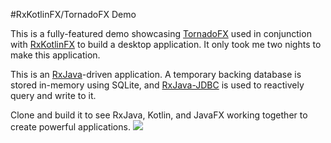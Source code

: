 #RxKotlinFX/TornadoFX Demo

This is a fully-featured demo showcasing [TornadoFX](https://github.com/edvin/tornadofx) used in conjunction with [RxKotlinFX](https://github.com/thomasnield/RxKotlinFX) to build a desktop application. It only took me two nights to make this application.

This is an [RxJava](https://github.com/ReactiveX/RxJava)-driven application. A temporary backing database is stored in-memory using SQLite, and [RxJava-JDBC](https://github.com/davidmoten/rxjava-jdbc) is used to reactively query and write to it. 

Clone and build it to see RxJava, Kotlin, and JavaFX working together to create powerful applications. 
![](http://i.imgur.com/UJxxemy.gif)
